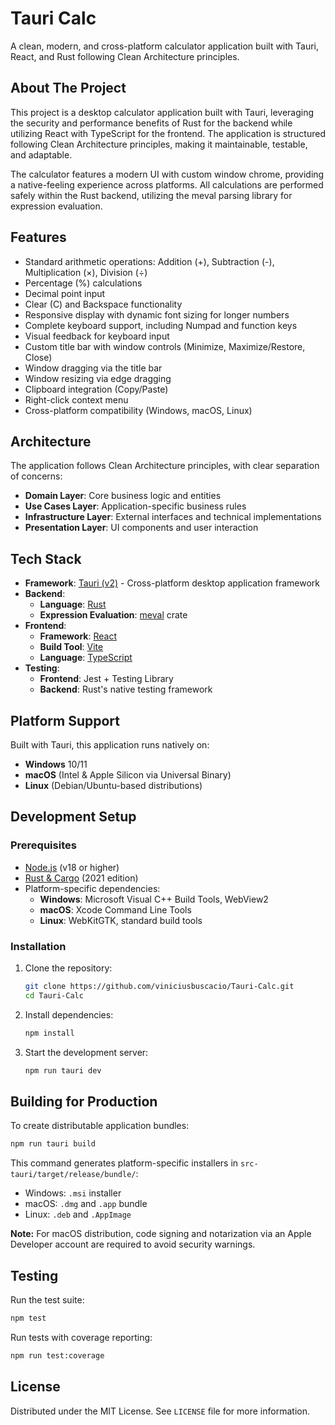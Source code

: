 # Tauri Calc

A clean, modern, and cross-platform calculator application built with Tauri, React, and Rust following Clean Architecture principles.


## About The Project

This project is a desktop calculator application built with Tauri, leveraging the security and performance benefits of Rust for the backend while utilizing React with TypeScript for the frontend. The application is structured following Clean Architecture principles, making it maintainable, testable, and adaptable.

The calculator features a modern UI with custom window chrome, providing a native-feeling experience across platforms. All calculations are performed safely within the Rust backend, utilizing the meval parsing library for expression evaluation.

## Features

* Standard arithmetic operations: Addition (+), Subtraction (-), Multiplication (×), Division (÷)
* Percentage (%) calculations
* Decimal point input
* Clear (C) and Backspace functionality
* Responsive display with dynamic font sizing for longer numbers
* Complete keyboard support, including Numpad and function keys
* Visual feedback for keyboard input
* Custom title bar with window controls (Minimize, Maximize/Restore, Close)
* Window dragging via the title bar
* Window resizing via edge dragging
* Clipboard integration (Copy/Paste)
* Right-click context menu
* Cross-platform compatibility (Windows, macOS, Linux)

## Architecture

The application follows Clean Architecture principles, with clear separation of concerns:

* **Domain Layer**: Core business logic and entities
* **Use Cases Layer**: Application-specific business rules
* **Infrastructure Layer**: External interfaces and technical implementations
* **Presentation Layer**: UI components and user interaction

## Tech Stack

* **Framework**: [Tauri (v2)](https://tauri.app/) - Cross-platform desktop application framework
* **Backend**:
  * **Language**: [Rust](https://www.rust-lang.org/)
  * **Expression Evaluation**: [meval](https://crates.io/crates/meval) crate
* **Frontend**:
  * **Framework**: [React](https://reactjs.org/)
  * **Build Tool**: [Vite](https://vitejs.dev/)
  * **Language**: [TypeScript](https://www.typescriptlang.org/)
* **Testing**:
  * **Frontend**: Jest + Testing Library
  * **Backend**: Rust's native testing framework

## Platform Support

Built with Tauri, this application runs natively on:

* **Windows** 10/11
* **macOS** (Intel & Apple Silicon via Universal Binary)
* **Linux** (Debian/Ubuntu-based distributions)

## Development Setup

### Prerequisites

* [Node.js](https://nodejs.org/) (v18 or higher)
* [Rust & Cargo](https://www.rust-lang.org/tools/install) (2021 edition)
* Platform-specific dependencies:
  * **Windows**: Microsoft Visual C++ Build Tools, WebView2
  * **macOS**: Xcode Command Line Tools
  * **Linux**: WebKitGTK, standard build tools

### Installation

1. Clone the repository:
   ```bash
   git clone https://github.com/viniciusbuscacio/Tauri-Calc.git
   cd Tauri-Calc
   ```

2. Install dependencies:
   ```bash
   npm install
   ```

3. Start the development server:
   ```bash
   npm run tauri dev
   ```

## Building for Production

To create distributable application bundles:

```bash
npm run tauri build
```

This command generates platform-specific installers in `src-tauri/target/release/bundle/`:
* Windows: `.msi` installer
* macOS: `.dmg` and `.app` bundle
* Linux: `.deb` and `.AppImage`

**Note:** For macOS distribution, code signing and notarization via an Apple Developer account are required to avoid security warnings.

## Testing

Run the test suite:

```bash
npm test
```

Run tests with coverage reporting:

```bash
npm run test:coverage
```

## License

Distributed under the MIT License. See `LICENSE` file for more information.

